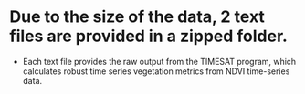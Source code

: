 # Due to the size of the data, 2 text files are provided in a zipped folder.
- Each text file provides the raw output from the TIMESAT program, which calculates robust time series vegetation metrics from NDVI time-series data.
